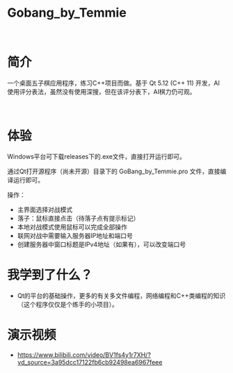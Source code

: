 # Gobang_by_Temmie


<br>


# 简介

一个桌面五子棋应用程序，练习C++项目而做。基于 Qt 5.12 (C++ 11) 开发，AI 使用评分表法，虽然没有使用深搜，但在该评分表下，AI棋力仍可观。


<br>


# 体验

Windows平台可下载releases下的.exe文件，直接打开运行即可。

通过Qt打开源程序（尚未开源）目录下的 GoBang_by_Temmie.pro 文件，直接编译运行即可。

操作：
- 主界面选择对战模式
- 落子：鼠标直接点击（待落子点有提示标记）
- 本地对战模式使用鼠标可以完成全部操作
- 联网对战中需要输入服务器IP地址和端口号
- 创建服务器中窗口标题是IPv4地址（如果有），可以改变端口号

# 我学到了什么？

- Qt的平台的基础操作，更多的有关多文件编程，网络编程和C++类编程的知识（这个程序仅仅是个练手的小项目）。

# 演示视频

- https://www.bilibili.com/video/BV1fs4y1r7XH/?vd_source=3a95dcc17122fb6cb92498ea6967feee
